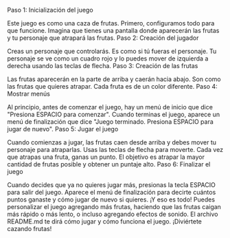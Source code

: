 Paso 1: Inicialización del juego

Este juego es como una caza de frutas. Primero, configuramos todo para que funcione.
Imagina que tienes una pantalla donde aparecerán las frutas y tu personaje que atrapará las frutas.
Paso 2: Creación del jugador

Creas un personaje que controlarás. Es como si tú fueras el personaje.
Tu personaje se ve como un cuadro rojo y lo puedes mover de izquierda a derecha usando las teclas de flecha.
Paso 3: Creación de las frutas

Las frutas aparecerán en la parte de arriba y caerán hacia abajo. Son como las frutas que quieres atrapar.
Cada fruta es de un color diferente.
Paso 4: Mostrar menús

Al principio, antes de comenzar el juego, hay un menú de inicio que dice "Presiona ESPACIO para comenzar".
Cuando terminas el juego, aparece un menú de finalización que dice "Juego terminado. Presiona ESPACIO para jugar de nuevo".
Paso 5: Jugar el juego

Cuando comienzas a jugar, las frutas caen desde arriba y debes mover tu personaje para atraparlas. Usas las teclas de flecha para moverte.
Cada vez que atrapas una fruta, ganas un punto.
El objetivo es atrapar la mayor cantidad de frutas posible y obtener un puntaje alto.
Paso 6: Finalizar el juego

Cuando decides que ya no quieres jugar más, presionas la tecla ESPACIO para salir del juego.
Aparece el menú de finalización para decirte cuántos puntos ganaste y cómo jugar de nuevo si quieres.
¡Y eso es todo! Puedes personalizar el juego agregando más frutas, haciendo que las frutas caigan más rápido o más lento, o incluso agregando efectos de sonido. El archivo README.md te dirá cómo jugar y cómo funciona el juego. ¡Diviértete cazando frutas!